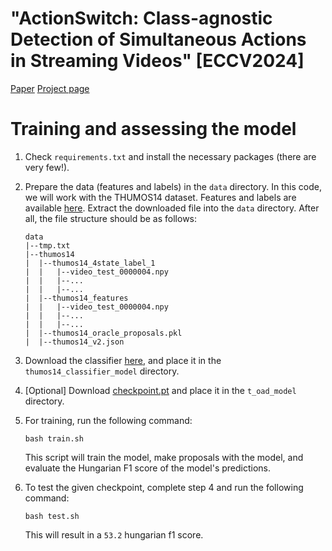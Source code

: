 "ActionSwitch: Class-agnostic Detection of Simultaneous Actions in Streaming Videos" [ECCV2024] 
=============
[Paper](https://arxiv.org/abs/2407.12987) [Project page](https://musicaloffering.github.io/ActionSwitch-release/)


Training and assessing the model
=============
1. Check `requirements.txt` and install the necessary packages (there are very few!).

2. Prepare the data (features and labels) in the `data` directory. 
In this code, we will work with the THUMOS14 dataset.
Features and labels are available [here](https://drive.google.com/file/d/1AUyo2YiDYMsU99G18cxWA2BcG-lh59Bf/view?usp=sharing).
Extract the downloaded file into the `data` directory.
After all, the file structure should be as follows:   
    ```
    data
    |--tmp.txt
    |--thumos14
    |  |--thumos14_4state_label_1
    |  |   |--video_test_0000004.npy
    |  |   |--...
    |  |   |--...
    |  |--thumos14_features
    |  |   |--video_test_0000004.npy
    |  |   |--...
    |  |   |--...
    |  |--thumos14_oracle_proposals.pkl
    |  |--thumos14_v2.json
    ```    
3. Download the classifier [here](https://drive.google.com/file/d/1oElmzpwHPxMvyAZtjN-_AWJsm59lCziM/view?usp=sharing), and place it in the `thumos14_classifier_model` directory.

4. [Optional] Download [checkpoint.pt](https://drive.google.com/file/d/1WEdEERZH-uw2yA9YT1fWuXgn30b9X6cX/view?usp=sharing) and place it in the `t_oad_model` directory.
    
5. For training, run the following command:
    ```
    bash train.sh
    ```
    This script will train the model, make proposals with the model, and evaluate the Hungarian F1 score of the model's predictions.
6. To test the given checkpoint, complete step 4 and run the following command:
    ```
    bash test.sh
    ```
    This will result in a `53.2` hungarian f1 score.
